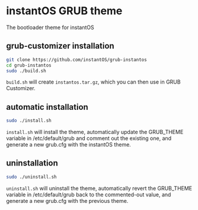 # instantOS GRUB theme

The bootloader theme for instantOS

## grub-customizer installation
```bash
git clone https://github.com/instantOS/grub-instantos
cd grub-instantos
sudo ./build.sh
```
`build.sh` will create `instantos.tar.gz`, which you can then use in GRUB Customizer.

## automatic installation
```bash
sudo ./install.sh
```
`install.sh` will install the theme, automatically update the GRUB_THEME variable in /etc/default/grub and comment out the existing one, and generate a new grub.cfg with the instantOS theme.

## uninstallation
```bash
sudo ./uninstall.sh
```
`uninstall.sh` will uninstall the theme, automatically revert the GRUB_THEME variable in /etc/default/grub back to the commented-out value, and generate a new grub.cfg with the previous theme.
